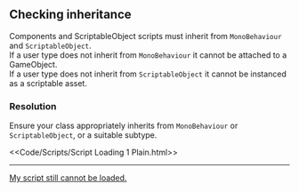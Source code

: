## Checking inheritance
Components and ScriptableObject scripts must inherit from `MonoBehaviour` and `ScriptableObject`.  
If a user type does not inherit from `MonoBehaviour` it cannot be attached to a GameObject.  
If a user type does not inherit from `ScriptableObject` it cannot be instanced as a scriptable asset.  

### Resolution
Ensure your class appropriately inherits from `MonoBehaviour` or `ScriptableObject`, or a suitable subtype.  

<<Code/Scripts/Script Loading 1 Plain.html>>  

---  
[My script still cannot be loaded.](Editor%20Contexts.md)